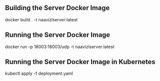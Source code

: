 Building the Server Docker Image
-----------------------
docker build . -t naavizlserver:latest

Running the Server Docker Image
------------
docker run -p 18003:18003/udp -t naavizlserver:latest

Running the Server Docker Image in Kubernetes
------------
kubectl apply -f deployment.yaml